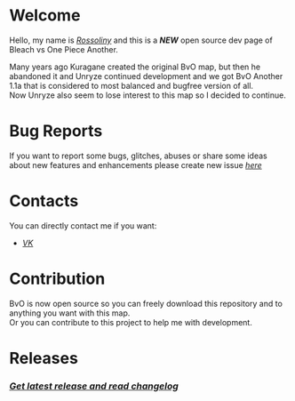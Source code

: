 # Welcome  
  
  Hello, my name is *[Rossoliny](https://github.com/rossoliny)* and this is a *__NEW__* open source dev page of Bleach vs One Piece Another.
  
  Many years ago Kuragane created the original BvO map, but then he abandoned it and Unryze continued development and we got BvO Another 1.1a that is considered to most balanced and bugfree version of all.  
  Now Unryze also seem to lose interest to this map so I decided to continue.

# Bug Reports

If you want to report some bugs, glitches, abuses or share some ideas about new features and enhancements please create new issue *[here](https://github.com/rossoliny/bvo-another/issues)*

# Contacts
You can directly contact me if you want:
* *[VK](https://vk.com/rossoliny)*

# Contribution
BvO is now open source so you can freely download this repository and to anything you want with this map.  
Or you can contribute to this project to help me with development.

# Releases
### *[Get latest release and read changelog](https://github.com/rossoliny/bvo-another/releases)*
